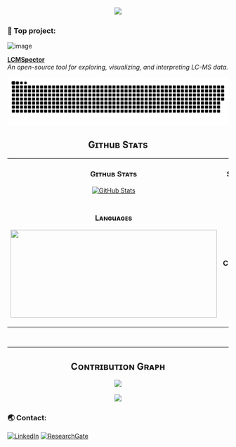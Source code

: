 <h3 align="center">
  <img src="https://readme-typing-svg.herokuapp.com?font=Righteous&duration=3500&pause=500&color=58a6ff&center=true&vCenter=true&width=435&lines=Hi+there!+👋+I+go+by+Matt+;(Mateusz+is+just+way+too+hard+to+pronounce)++" />
</h3>

### 📁 Top project:

<img width="6302" height="532" alt="image" src="https://github.com/user-attachments/assets/959cbc73-1b21-4ce6-94b6-989f005ab4c4" />

**[LCMSpector](https://github.com/MateuszFido/LCMSpector)**  
*An open-source tool for exploring, visualizing, and interpreting LC-MS data.*

<picture>
  <source media="(prefers-color-scheme: dark)" srcset="https://github.com/mateuszfido/mateuszfido/blob/output/github-snake-dark.svg)" />
  <source media="(prefers-color-scheme: light)" srcset="https://github.com/mateuszfido/mateuszfido/blob/output/github-snake.svg)" />
  <img alt="github-snake" src="https://github.com/mateuszfido/mateuszfido/blob/output/github-snake-dark.svg" />
</picture>

<!--Github stats Table--> 
<h2 align="center"> Gɪᴛʜuʙ Sᴛᴀᴛs </h2>

<table width="100%">
  <tr>
    <td width="50%">
      <h3 align="center"><strong>Gɪᴛʜuʙ Sᴛᴀᴛs</strong></h3>
      <p align="center">
        <a href="https://github.com/mateuszfido">
          <img align="center" src="https://github-readme-stats.vercel.app/api?username=mateuszfido&count_private=true&show_icons=true&theme=dark&bg_color=0D1117&title_color=58a6ff&text_color=c9d1d9&rank_icon=github&hide=prs,issues,contribs&show=reviews,prs_merged,prs_merged_percentage" alt="GitHub Stats" />
        </a>
      </p>
    </td>
    <td width="50%">
      <h3 align="center"><strong>Sᴛʀᴇᴀᴋ Sᴛᴀᴛs</strong></h3>
      <p align="center">
        <a href="https://github.com/mateuszfido">
          <img align="center" src="https://streak-stats.demolab.com?user=mateuszfido&theme=dark&background=0D1117&currStreakNum=58a6ff&sideNums=58a6ff" alt="Streak Stats" />
        </a>
      </p>
    </td>
  </tr>
  <tr>
    <td width="50%">
      <h3 align="center"><strong>Lᴀɴɢuᴀɢᴇs </strong></h3>
      <p align="center">
        <a href="https://github.com/mateuszfido">
        <img src="https://github-readme-stats.vercel.app/api/top-langs/?username=mateuszfido&layout=compact&theme=dark&bg_color=0D1117&title_color=58a6ff&text_color=c9d1d9&langs_count=10" width="470" height="200" />
        </a>
      </p>
    </td>
    <td width="50%">
      <h3 align="center"><strong>Tᴏᴘ Cᴏɴᴛʀɪʙuᴛɪᴏɴs</strong></h3>
      <p align="center">
        <a href="https://github.com/mateuszfido">
          <img align="center" src="https://github-contributor-stats.vercel.app/api?username=mateuszfido&limit=2&theme=dark&bg_color=0D1117&title_color=58a6ff&text_color=c9d1d9&show_owner=true&combine_all_yearly_contributions=false" alt="Top Repo" />
        </a>
      </p>
    </td>
  </tr>
</table>
<br />

---

<!--Contribution Graph-->
<h2 align="center"> Cᴏɴᴛʀɪʙuᴛɪᴏɴ Gʀᴀᴘʜ </h2>
<div align="center">
    <img src="https://github-readme-activity-graph.vercel.app/graph?username=mateuszfido&bg_color=0D1117&color=58a6ff&line=58a6ff&point=c9d1d9&area=false&hide_border=true" border-radius="15">
</div>

<p align="center">
<img src="https://readme-typing-svg.herokuapp.com?font=Roboto+Slab&color=58a6ff&size=30&center=true&vCenter=true&width=450&lines=Thanks+for+visiting!" />
</p>

### 🌏 Contact:

[![LinkedIn](https://img.shields.io/badge/-Mateusz%20Fido-0A66C2?style=flat&logo=Linkedin&logoColor=white)](https://www.linkedin.com/in/mateusz-fido-7b396b24b/) [![ResearchGate](https://img.shields.io/badge/-ResearchGate-00CCBB?style=flat&logo=ResearchGate&logoColor=white)](https://www.researchgate.net/profile/Mateusz-Fido)

